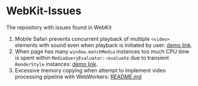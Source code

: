 # WebKit-Issues
The repository with issues found in WebKit

1. Mobile Safari prevents concurrent playback of multiple `<video>` elements with sound even when playback is initiated by user: [demo link](https://mstyura.github.io/webkit-issues/audible-video-concurrent-playback/index.html).
1. When page has many `window.matchMedia` instances too much CPU time is spent within `MediaQueryEvaluator::evaluate` due to transient `RenderStyle` instances: [demo link](https://mstyura.github.io/webkit-issues/many-media-query-list/index.html).
1. Excessive memory copying when attempt to implement video processing pipeline with WebWorkers: [README.md](https://github.com/mstyura/webkit-issues/blob/main/video-transform-pipeline/README.md)